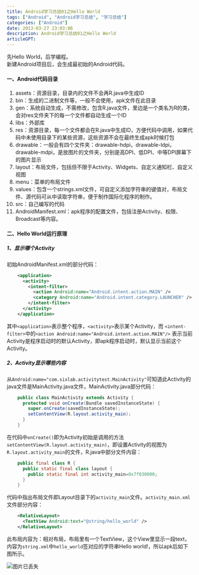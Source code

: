 ```yaml
---
title: Android学习总结01之Hello World
tags: ["Android", "Android学习总结", "学习总结"]
categories: ["Android"]
date: 2013-03-27 23:03:06
description: Android学习总结01之Hello World
articleGPT: 
---
```


先Hello World，后学编程。  
新建Android项目后，会生成最初始的Android代码。  

#### 一、Android代码目录

  1. assets：资源目录，目录内的文件不会再R.java中生成ID
  2. bin：生成的二进制文件等，一般不会使用，apk文件在此目录
  3. gen：系统自动生成，不需修改，包含R.java文件，里边是一个类名为R的类，会对res文件夹下的每一个文件都自动生成一个ID
  4. libs：外部库
  5. res：资源目录，每一个文件都会在R.java中生成ID，方便代码中调用，如果代码中未使用目录下的某些资源，这些资源不会在最终生成apk时候打包
  6. drawable：一般会有四个文件夹：drawable-hdpi，drawable-ldpi，drawable-mdpi，是放图片的文件夹，分别是高DPI、低DPI、中等DPI屏幕下的图片显示
  7. layout：布局文件，包括但不限于Activity、Widgets、自定义通知栏、自定义视图
  8. menu：菜单的布局文件
  9. values：包含一个strings.xml文件，可自定义添加字符串的键值对，布局文件、源代码可从中读取字符串，便于制作国际化程序的制作。
  10. src：自己编写的代码
  11. AndroidManifest.xml：apk程序的配置文件，包括注册Activity、权限、Broadcast等内容。

#### 二、Hello World运行原理

##### 1、显示哪个Activity

初始AndroidManifest.xml的部分代码：

```xml
    <application>
      <activity>
        <intent-filter>
          <action Android:name="Android.intent.action.MAIN" />
          <category Android:name="Android.intent.category.LAUNCHER" />
        </intent-filter>
      </activity>
    </application>
  ```

其中`<application>`表示整个程序，`<activity>`表示某个Activity，而
`<intent-filter>`中的`<action Android:name="Android.intent.action.MAIN"/>` 
表示当前Activity是程序启动时的默认Activity，即apk程序启动时，默认显示当前这个Activity。

##### 2、Activity显示哪些内容

从`Android:name="com.sixlab.activitytest.MainActivity"`可知道此Activity的java文件是MainActivity.java文件，MainActivity.java部分代码：

```Java
    public class MainActivity extends Activity {
      protected void onCreate(Bundle savedInstanceState) {
        super.onCreate(savedInstanceState);
        setContentView(R.layout.activity_main);
      }
    }
```

在代码中`onCreate()`即为Activity初始是调用的方法`setContentView(R.layout.activity_main)`，即设置Activity的视图为`R.layout.activity_main`的文件，R.java中部分文件内容：

```Java
    public final class R {
      public static final class layout {
        public static final int activity_main=0x7f030000;
      }
    }
```

代码中指出布局文件即Layout目录下的`activity_main`文件。`activity_main.xml`文件部分内容：

    
    
```xml
    <RelativeLayout>
      <TextView Android:text="@string/hello_world" />
    </RelativeLayout>
```

此布局内容为：相对布局，布局里有一个TextView，这个View里显示一段text，内容为`string.xml`中`hello_world`签对应的字符串Hello
world!，所以apk后如下图所示。  

![图片已丢失](https://sixlab.cn/wp-content/uploads/2019/10/201303.png)
